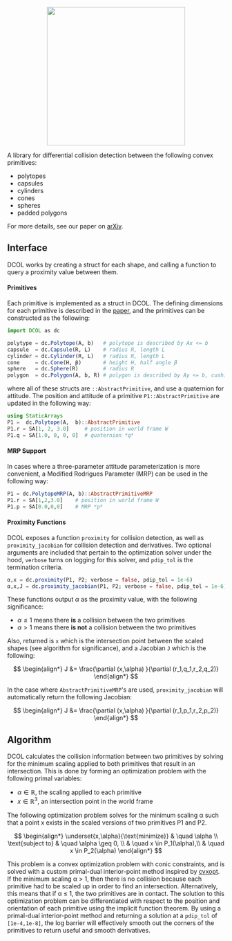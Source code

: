 <p align="center">
  <img width="320" src="https://github.com/kevin-tracy/DCOL.jl/blob/master/extras/images/DCOL_logo.png">
</p>


A library for differential collision detection between the following convex primitives:
- polytopes 
- capsules
- cylinders
- cones
- spheres
- padded polygons 

For more details, see our paper on [arXiv](https://arxiv.org/abs/2207.00669). 

## Interface
DCOL works by creating a struct for each shape, and calling a function to query a proximity value between them. 
#### Primitives 
Each primitive is implemented as a struct in DCOL. The defining dimensions for each primitive is described in the [paper](https://arxiv.org/abs/2207.00669), and the primitives can be constructed as the following:
```julia
import DCOL as dc

polytype = dc.Polytope(A, b)   # polytope is described by Ax <= b
capsule  = dc.Capsule(R, L)    # radius R, length L 
cylinder = dc.Cylinder(R, L)   # radius R, length L 
cone     = dc.Cone(H, β)       # height H, half angle β
sphere   = dc.Sphere(R)        # radius R
polygon  = dc.Polygon(A, b, R) # polygon is described by Ay <= b, cushion radius R
```
where all of these structs are ```::AbstractPrimitive```, and use a quaternion for attitude. The position and attitude of a primitive `P1::AbstractPrimitive` are updated in the following way:
```julia
using StaticArrays
P1 =  dc.Polytope(A,  b)::AbstractPrimitive
P1.r = SA[1, 2, 3.0]     # position in world frame W
P1.q = SA[1.0, 0, 0, 0]  # quaternion ᵂqᴮ
```
#### MRP Support
In cases where a three-parameter attitude parameterization is more convenient, a Modified Rodrigues Parameter (MRP) can be used in the following way:
```julia
P1 = dc.PolytopeMRP(A, b)::AbstractPrimitiveMRP
P1.r = SA[1,2,3.0]    # position in world frame W
P1.p = SA[0.0,0,0]    # MRP ᵂpᴮ
```
#### Proximity Functions
DCOL exposes a function `proximity` for collision detection, as well as `proximity_jacobian` for collision detection and derivatives. Two optional arguments are included that pertain to the optimization solver under the hood,  `verbose` turns on logging for this solver, and `pdip_tol` is the termination criteria. 
```julia
α,x = dc.proximity(P1, P2; verbose = false, pdip_tol = 1e-6)
α,x,J = dc.proximity_jacobian(P1, P2; verbose = false, pdip_tol = 1e-6)
```
These functions output $\alpha$ as the proximity value, with the following significance:
- $\alpha \leq 1$ means there **is** a collision between the two primitives 
- $\alpha >1$ means there **is not** a collision between the two primitives 

Also, returned is `x` which is the intersection point between the scaled shapes (see algorithm for significance), and a Jacobian `J` which is the following:

$$
\begin{align*}
J &= \frac{\partial (x,\alpha) }{\partial (r_1,q_1,r_2,q_2)}
\end{align*}
$$

In the case where `AbstractPrimitiveMRP`'s are used, `proximity_jacobian` will automatically return the following Jacobian:

$$
\begin{align*}
J &= \frac{\partial (x,\alpha) }{\partial (r_1,p_1,r_2,p_2)}
\end{align*}
$$

## Algorithm
DCOL calculates the collision information between two primitives by solving for the minimum scaling applied to both primitives that result in an intersection. This is done by forming an optimization problem with the following primal variables:

- $\alpha \in \mathbb{R}$, the scaling applied to each primitive
- $x \in \mathbb{R}^3$, an intersection point in the world frame

The following optimization problem solves for the minimum scaling α such that a point x exists in the scaled versions of two primitives P1 and P2. 

$$
\begin{align*}
\underset{x,\alpha}{\text{minimize}} & \quad \alpha \\
\text{subject to} & \quad  \alpha \geq 0, \\
                  & \quad  x \in P_1(\alpha),\\
                  & \quad  x \in P_2(\alpha)
\end{align*}
$$

This problem is a convex optimization problem with conic constraints, and is solved with a custom primal-dual interior-point method inspired by [cvxopt](http://www.seas.ucla.edu/~vandenbe/publications/coneprog.pdf). If the minimum scaling α > 1, then there is no collision because each primitive had to be scaled up in order to find an intersection. Alternatively, this means that if α ≤ 1, the two primitives are in contact. The solution to this optimization problem can be differentiated with respect to the position and orientation of each primitive using the implicit function theorem. By using a primal-dual interior-point method and returning a solution at a `pdip_tol` of `[1e-4,1e-8]`, the log barrier will effectively smooth out the corners of the primitives to return useful and smooth derivatives.  

